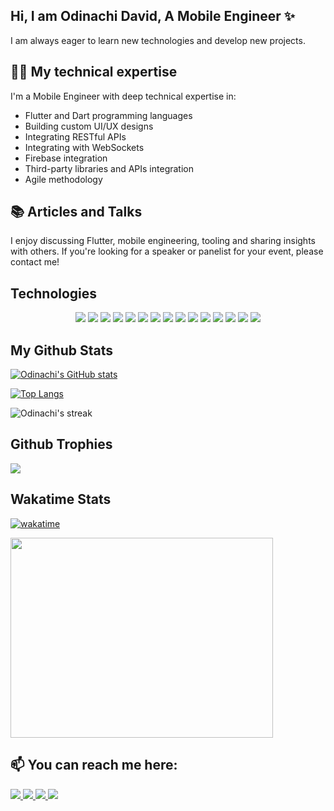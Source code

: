 <body id="top">  

## Hi, I am Odinachi David, A Mobile Engineer ✨

I am always eager to learn new technologies and develop new projects. </p>

## 👨‍💻 My technical expertise

I'm a Mobile Engineer with deep technical expertise in:

- Flutter and Dart programming languages
- Building custom UI/UX designs
- Integrating RESTful APIs
- Integrating with WebSockets
- Firebase integration
- Third-party libraries and APIs integration
- Agile methodology

<!-- ## 🚀 My achievements 

- Successfully led the development of [Project Name], which has been downloaded over [Number] times from the App Store and Google Play Store.
- Created [Number] custom Flutter widgets that have been used in multiple projects.
- Developed a Flutter plugin that has been downloaded and used by over [Number] developers worldwide. -->

## 📚 Articles and Talks

I enjoy discussing Flutter, mobile engineering, tooling and sharing insights with others. If you're looking for a
speaker or panelist for your event, please contact me!

## Technologies

<p align="center">
    <img src="https://img.shields.io/badge/Flutter-02569B?style=for-the-badge&logo=flutter&logoColor=white" />
    <img src="https://img.shields.io/badge/SwiftUI-FA7343?style=for-the-badge&logo=swift&logoColor=white" />
    <img src="https://img.shields.io/badge/Kotlin-0095D5?style=for-the-badge&logo=kotlin&logoColor=white" />
    <img src="https://img.shields.io/badge/Go-00ADD8?style=for-the-badge&logo=go&logoColor=white" />
    <img src="https://img.shields.io/badge/Firebase-FFCA28?style=for-the-badge&logo=firebase&logoColor=white" />
    <img src="https://img.shields.io/badge/Supabase-3ECF8E?style=for-the-badge&logo=supabase&logoColor=white" />
    <img src="https://img.shields.io/badge/JavaScript-323330?style=for-the-badge&logo=javascript&logoColor=F7DF1E" />
    <img src="https://img.shields.io/badge/Git-F05032?style=for-the-badge&logo=git&logoColor=white" />
    <img src="https://img.shields.io/badge/AWS%20Amplify-FF9900?style=for-the-badge&logo=awsamplify&logoColor=white" />
    <img src="https://img.shields.io/badge/Codemagic-2D2E83?style=for-the-badge&logo=codemagic&logoColor=white" />
    <img src="https://img.shields.io/badge/MongoDB-47A248?style=for-the-badge&logo=mongodb&logoColor=white" />
    <img src="https://img.shields.io/badge/GraphQL-E10098?style=for-the-badge&logo=graphql&logoColor=white" />
    <img src="https://img.shields.io/badge/Agora-0096FF?style=for-the-badge&logo=agora&logoColor=white" />
    <img src="https://img.shields.io/badge/100ms-FF2D20?style=for-the-badge&logo=100ms&logoColor=white" />
    <img src="https://img.shields.io/badge/WebSocket-1E8EBC?style=for-the-badge&logo=websocket&logoColor=white" />
</p>

## My Github Stats

[![Odinachi's GitHub stats](https://github-readme-stats.vercel.app/api?username=Odinachi&count_private=true&show_icons=true&theme=vue-dark)](https://github.com/Odinachi)

[![Top Langs](https://github-readme-stats.vercel.app/api/top-langs/?username=Odinachi&langs_count=8&layout=compact&theme=vue-dark)](https://github.com/Odinachi)

<p><img align="center" src="https://github-readme-streak-stats.herokuapp.com?user=Odinachi&theme=vue-dark&hide_border=true&date_format=j%20M%5B%20Y%5D" alt="Odinachi's streak" /></p>

## Github Trophies

<img src="https://github-profile-trophy.vercel.app/?username=Odinachi&theme=algolia&column=5">

## Wakatime Stats

[![wakatime](https://wakatime.com/badge/user/de292009-a573-4d1b-a7c9-13313653c981.svg)](https://wakatime.com/@de292009-a573-4d1b-a7c9-13313653c981)

 <p>
    <img src="https://wakatime.com/share/@Odinachi/399d3a13-aa62-4a9d-b6da-67eb1474aac2.svg" height="320" width="420">
 </p> 

## 📫 You can reach me here:

<a href="https://www.linkedin.com/in/odinachi-david/" target="_blank">
    <img src="https://img.shields.io/badge/linkedin-%230077B5.svg?&style=for-the-badge&logo=linkedin&logoColor=white" />
  </a>

<a href="mailto:odinachidavid@yahoo.com" target="_blank">
    <img src="https://img.shields.io/badge/Yahoo%20Mail-6001D2?style=for-the-badge&logo=yahoo&logoColor=white" />
</a>
 <a href="https://twitter.com/odinachidavid" target="_blank">
  <img src="https://img.shields.io/badge/Twitter-1DA1F2?style=for-the-badge&logo=twitter&logoColor=white">
 </a>
<a href="https://odinachi.hashnode.dev" target="_blank">
    <img src="https://img.shields.io/badge/Hashnode-2962FF?style=for-the-badge&logo=hashnode&logoColor=white" />
</a>



</body>
